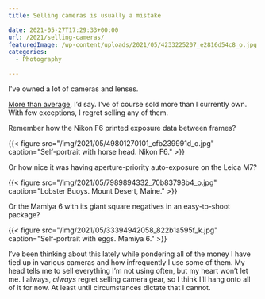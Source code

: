 ```yaml
---
title: Selling cameras is usually a mistake

date: 2021-05-27T17:29:33+00:00
url: /2021/selling-cameras/
featuredImage: /wp-content/uploads/2021/05/4233225207_e2816d54c8_o.jpg
categories:
  - Photography

---
```

I've owned a lot of cameras and lenses. 

[More than average][1], I&#8217;d say. I&#8217;ve of course sold more than I currently own. With few exceptions, I regret selling any of them.

Remember how the Nikon F6 printed exposure data between frames?

{{< figure src="/img/2021/05/49801270101_cfb239991d_o.jpg" caption="Self-portrait with horse head. Nikon F6." >}}

Or how nice it was having aperture-priority auto-exposure on the Leica M7?

{{< figure src="/img/2021/05/7989894332_70b83798b4_o.jpg" caption="Lobster Buoys. Mount Desert, Maine." >}}



Or the Mamiya 6 with its giant square negatives in an easy-to-shoot package?

{{< figure src="/img/2021/05/33394942058_822b1a595f_k.jpg" caption="Self-portrait with eggs. Mamiya 6." >}}


I&#8217;ve been thinking about this lately while pondering all of the money I have tied up in various cameras and how infrequently I use some of them. My head tells me to sell everything I&#8217;m not using often, but my heart won&#8217;t let me. I always, _always_ regret selling camera gear, so I think I&#8217;ll hang onto all of it for now. At least until circumstances dictate that I cannot.

<!--kg-card-end: html-->

 [1]: https://rudimentarylathe.wiki/#Cameras
 [2]: /img/2021/05/49801270101_cfb239991d_o.jpg
 [3]: /img/2021/05/7989894332_70b83798b4_o.jpg
 [4]: /img/2021/05/33394942058_822b1a595f_k.jpg